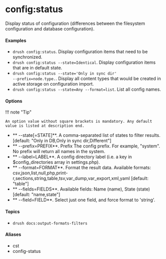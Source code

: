 # config:status

Display status of configuration (differences between the filesystem configuration and database configuration).

#### Examples

- <code>drush config:status</code>. Display configuration items that need to be synchronized.
- <code>drush config:status --state=Identical</code>. Display configuration items that are in default state.
- <code>drush config:status --state='Only in sync dir' --prefix=node.type.</code>. Display all content types that would be created in active storage on configuration import.
- <code>drush config:status --state=Any --format=list</code>. List all config names.

#### Options

!!! note "Tip"

    An option value without square brackets is mandatory. Any default value is listed at description end.

- ** --state[=STATE]**. A comma-separated list of states to filter results. [default: "Only in DB,Only in sync dir,Different"]
- ** --prefix=PREFIX**. Prefix The config prefix. For example, "system". No prefix will return all names in the system.
- ** --label=LABEL**. A config directory label (i.e. a key in \$config_directories array in settings.php).
- ** --format=FORMAT**. Format the result data. Available formats: csv,json,list,null,php,print-r,sections,string,table,tsv,var_dump,var_export,xml,yaml [default: "table"]
- ** --fields=FIELDS**. Available fields: Name (name), State (state) [default: "name,state"]
- ** --field=FIELD**. Select just one field, and force format to 'string'.

#### Topics

- `drush docs:output-formats-filters`

#### Aliases

- cst
- config-status

